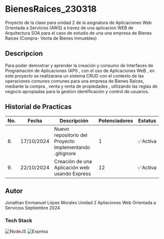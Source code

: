 # BienesRaices_230318
Proyecto de la clase para unidad 2  de la asignatura de Aplicaciones Web Orientada a Servicios (AWS) a travez de una aplicacion WEB de Arquitectura SOA para el caso de estudio de una una empresa de Bienes Raices (Compra- Venta de Bienes Inmuebles)

## Descripcion

Para poder demostrar y aprender la creación y consumo de Interfaces de Programación
de Aplicaciones (API) , con el uso de Aplicaciones WeB , en este proyecto se realizarana un
sistema CRUD con el contexto  de las operaciones comunes comunes para una empresa de Bienes Raíces,
mediante la compra , venta y renta de propiedades , utilizando las reglas de negocio apropiadas para la gestion
identificación y control de usuarios.

 ## Historial de Practicas

|No.|Fecha|Descripción|Potenciadores|Estatus|
|--|--|--|--|--|
|8.|17/10/2024|Nuevo repositorio del Proyecto Implementando .gitignore|1|✅Activa|
|9.|22/10/2024|Creación de una Aplicación web usando Express|12|✅Activa|

## Autor
Jonathan Emmanuel Lópes Morales
Unidad 2
Apliaciones Web Orientada a Servicios
Septiembre 2024

### Tech Stack
![NodeJS](https://img.shields.io/badge/Node.js-43853D?style=for-the-badge&logo=node.js&logoColor=white) ![Express](https://img.shields.io/badge/Express.js-404D59?style=for-the-badge)
